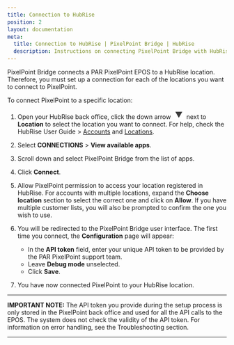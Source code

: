 ```yaml
---
title: Connection to HubRise
position: 2
layout: documentation
meta:
  title: Connection to HubRise | PixelPoint Bridge | HubRise
  description: Instructions on connecting PixelPoint Bridge with HubRise for your EPOS to work with other apps as a cohesive whole. Connect apps and synchronise your data.
---
```


PixelPoint Bridge connects a PAR PixelPoint EPOS to a HubRise location. Therefore, you must set up a connection for each of the locations you want to connect to PixelPoint.

To connect PixelPoint to a specific location:

1. Open your HubRise back office, click the down arrow <InlineImage width="28" height="21">![Down arrow icon](../images/007-arrow.jpg)</InlineImage> next to **Location** to select the location you want to connect. For help, check the HubRise User Guide > [Accounts](/docs/account) and [Locations](/docs/locations).

1. Select **CONNECTIONS** > **View available apps**.

1. Scroll down and select PixelPoint Bridge from the list of apps.

1. Click **Connect**.

1. Allow PixelPoint permission to access your location registered in HubRise. For accounts with multiple locations, expand the **Choose location** section to select the correct one and click on **Allow**. If you have multiple customer lists, you will also be prompted to confirm the one you wish to use.

1. You will be redirected to the PixelPoint Bridge user interface. The first time you connect, the **Configuration** page will appear:

   - In the **API token** field, enter your unique API token to be provided by the PAR PixelPoint support team.
   - Leave **Debug mode** unselected.
   - Click **Save**.

1. You have now connected PixelPoint to your HubRise location.

---

**IMPORTANT NOTE:** The API token you provide during the setup process is only stored in the PixelPoint back office and used for all the API calls to the EPOS. The system does not check the validity of the API token. For information on error handling, see the Troubleshooting section.

---
